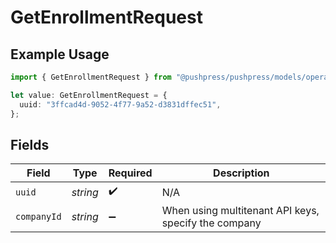 # GetEnrollmentRequest

## Example Usage

```typescript
import { GetEnrollmentRequest } from "@pushpress/pushpress/models/operations";

let value: GetEnrollmentRequest = {
  uuid: "3ffcad4d-9052-4f77-9a52-d3831dffec51",
};
```

## Fields

| Field                                                | Type                                                 | Required                                             | Description                                          |
| ---------------------------------------------------- | ---------------------------------------------------- | ---------------------------------------------------- | ---------------------------------------------------- |
| `uuid`                                               | *string*                                             | :heavy_check_mark:                                   | N/A                                                  |
| `companyId`                                          | *string*                                             | :heavy_minus_sign:                                   | When using multitenant API keys, specify the company |